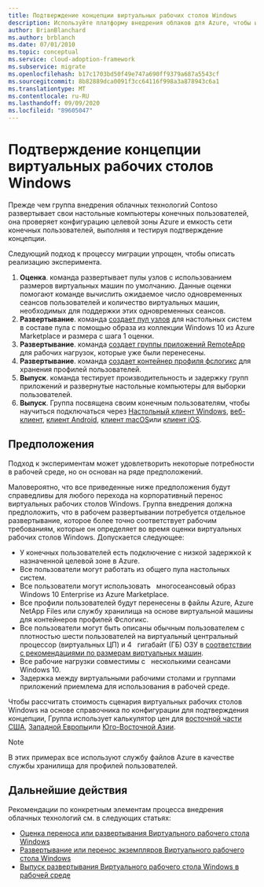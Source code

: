 ```yaml
---
title: Подтверждение концепции виртуальных рабочих столов Windows
description: Используйте платформу внедрения облаков для Azure, чтобы изучить рекомендации по переносу виртуальных рабочих столов Windows, чтобы сократить сложность и стандартизировать процесс миграции.
author: BrianBlanchard
ms.author: brblanch
ms.date: 07/01/2010
ms.topic: conceptual
ms.service: cloud-adoption-framework
ms.subservice: migrate
ms.openlocfilehash: b17c1703bd50f49e747a690ff9379a687a5543cf
ms.sourcegitcommit: 8b82889dca0091f3cc64116f998a3a878943c6a1
ms.translationtype: MT
ms.contentlocale: ru-RU
ms.lasthandoff: 09/09/2020
ms.locfileid: "89605047"
---
```

<!-- cSpell:ignore FSLogix onboards remoteapp macos -->

# <a name="windows-virtual-desktop-proof-of-concept"></a>Подтверждение концепции виртуальных рабочих столов Windows

Прежде чем группа внедрения облачных технологий Contoso развертывает свои настольные компьютеры конечных пользователей, она проверяет конфигурацию целевой зоны Azure и емкость сети конечных пользователей, выполняя и тестируя подтверждение концепции.

Следующий подход к процессу миграции упрощен, чтобы описать реализацию эксперимента.

1. **Оценка**. команда развертывает пулы узлов с использованием размеров виртуальных машин по умолчанию. Данные оценки помогают команде вычислить ожидаемое число одновременных сеансов пользователей и количество виртуальных машин, необходимых для поддержки этих одновременных сеансов.
2. **Развертывание**. команда [создает пул узлов](/azure/virtual-desktop/create-host-pools-azure-marketplace) для настольных систем в составе пула с помощью образа из коллекции Windows 10 из Azure Marketplace и размера с шага 1 оценки.
3. **Развертывание**. команда [создает группы приложений RemoteApp](/azure/virtual-desktop/manage-app-groups#create-a-remoteapp-group) для рабочих нагрузок, которые уже были перенесены.
4. **Развертывание**. команда [создает контейнер профиля фслогикс](/azure/virtual-desktop/create-host-pools-user-profile) для хранения профилей пользователей.
5. **Выпуск**. команда тестирует производительность и задержку групп приложений и развернутые настольные компьютеры для выборки пользователей.
6. **Выпуск**. Группа посвящена своим конечным пользователям, чтобы научиться подключаться через [Настольный клиент Windows](/azure/virtual-desktop/connect-windows-7-and-10), [веб-клиент](/azure/virtual-desktop/connect-web), [клиент Android](/azure/virtual-desktop/connect-android), [клиент macOS](/azure/virtual-desktop/connect-macos)или [клиент iOS](/azure/virtual-desktop/connect-ios).

## <a name="assumptions"></a>Предположения

Подход к экспериментам может удовлетворить некоторые потребности в рабочей среде, но он основан на ряде предположений.

Маловероятно, что все приведенные ниже предположения будут справедливы для любого перехода на корпоративный перенос виртуальных рабочих столов Windows. Группа внедрения должна предположить, что в рабочем развертывании потребуется отдельное развертывание, которое более точно соответствует рабочим требованиям, которые он определяет во время оценки виртуальных рабочих столов Windows. Допускается следующее:

- У конечных пользователей есть подключение с низкой задержкой к назначенной целевой зоне в Azure.
- Все пользователи могут работать из общего пула настольных систем.
- Все пользователи могут использовать &nbsp; многосеансовый образ Windows 10 Enterprise из Azure Marketplace.
- Все профили пользователей будут перенесены в файлы Azure, Azure NetApp Files или службу хранилища на основе виртуальной машины для контейнеров профилей Фслогикс.
- Все пользователи могут быть описаны обычным пользователем с плотностью шести пользователей на виртуальный центральный процессор (виртуальных ЦП) и 4 &nbsp; гигабайт (ГБ) ОЗУ в [соответствии с рекомендациями по размерам виртуальных машин](/windows-server/remote/remote-desktop-services/virtual-machine-recs#multi-session-recommendations).
- Все рабочие нагрузки совместимы с &nbsp; несколькими сеансами Windows 10.
- Задержка между виртуальными рабочими столами и группами приложений приемлема для использования в рабочей среде.

Чтобы рассчитать стоимость сценария виртуальных рабочих столов Windows на основе справочника по конфигурации для подтверждения концепции, Группа использует калькулятор цен для [восточной части США](https://azure.com/e/448606254c9a44f88798892bb8e0ef3c), [Западной Европы](https://azure.com/e/61a376d5f5a641e8ac31d1884ade9e55)или [Юго-Восточной Азии](https://azure.com/e/7cf555068922461587d0aa99a476f926).
> [!NOTE]
> В этих примерах все используют службу файлов Azure в качестве службы хранилища для профилей пользователей.

## <a name="next-steps"></a>Дальнейшие действия

Рекомендации по конкретным элементам процесса внедрения облачных технологий см. в следующих статьях:

- [Оценка переноса или развертывания Виртуального рабочего стола Windows](./migrate-assess.md)
- [Развертывание или перенос экземпляров Виртуального рабочего стола Windows](./migrate-deploy.md)
- [Выпуск развертывания Виртуального рабочего стола Windows в рабочей среде](./migrate-release.md)
